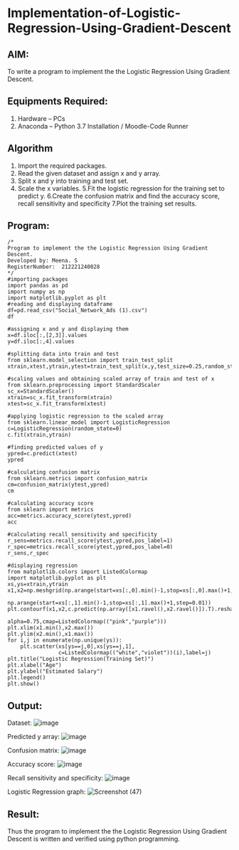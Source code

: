 # Implementation-of-Logistic-Regression-Using-Gradient-Descent

## AIM:
To write a program to implement the the Logistic Regression Using Gradient Descent.

## Equipments Required:
1. Hardware – PCs
2. Anaconda – Python 3.7 Installation / Moodle-Code Runner

## Algorithm
1. Import the required packages.
2. Read the given dataset and assign x and y array.
3. Split x and y into training and test set.
4. Scale the x variables.
5.Fit the logistic regression for the training set to predict y.
6.Create the confusion matrix and find the accuracy score, recall sensitivity and specificity
7.Plot the training set results.
## Program:
```
/*
Program to implement the the Logistic Regression Using Gradient Descent.
Developed by: Meena. S
RegisterNumber:  212221240028
*/
#importing packages
import pandas as pd
import numpy as np
import matplotlib.pyplot as plt
#reading and displaying dataframe
df=pd.read_csv("Social_Network_Ads (1).csv")
df

#assigning x and y and displaying them
x=df.iloc[:,[2,3]].values
y=df.iloc[:,4].values 

#splitting data into train and test
from sklearn.model_selection import train_test_split
xtrain,xtest,ytrain,ytest=train_test_split(x,y,test_size=0.25,random_state=0)

#scaling values and obtaining scaled array of train and test of x
from sklearn.preprocessing import StandardScaler
sc_x=StandardScaler()
xtrain=sc_x.fit_transform(xtrain)
xtest=sc_x.fit_transform(xtest)

#applying logistic regression to the scaled array
from sklearn.linear_model import LogisticRegression
c=LogisticRegression(random_state=0)
c.fit(xtrain,ytrain)

#finding predicted values of y
ypred=c.predict(xtest)
ypred

#calculating confusion matrix
from sklearn.metrics import confusion_matrix
cm=confusion_matrix(ytest,ypred)
cm

#calculating accuracy score
from sklearn import metrics
acc=metrics.accuracy_score(ytest,ypred)
acc

#calculating recall sensitivity and specificity
r_sens=metrics.recall_score(ytest,ypred,pos_label=1)
r_spec=metrics.recall_score(ytest,ypred,pos_label=0)
r_sens,r_spec

#displaying regression 
from matplotlib.colors import ListedColormap
import matplotlib.pyplot as plt
xs,ys=xtrain,ytrain
x1,x2=np.meshgrid(np.arange(start=xs[:,0].min()-1,stop=xs[:,0].max()+1,step=0.01),
               np.arange(start=xs[:,1].min()-1,stop=xs[:,1].max()+1,step=0.01))
plt.contourf(x1,x2,c.predict(np.array([x1.ravel(),x2.ravel()]).T).reshape(x1.shape),
                            alpha=0.75,cmap=ListedColormap(("pink","purple")))
plt.xlim(x1.min(),x2.max())
plt.ylim(x2.min(),x1.max())
for i,j in enumerate(np.unique(ys)):
    plt.scatter(xs[ys==j,0],xs[ys==j,1],
                c=ListedColormap(("white","violet"))(i),label=j)
plt.title("Logistic Regression(Training Set)")
plt.xlabel("Age")
plt.ylabel("Estimated Salary")
plt.legend()
plt.show()
```

## Output:
Dataset:
![image](https://user-images.githubusercontent.com/94677128/173610965-89da1b02-fc0b-4805-af63-8b0e32c2446e.png)

Predicted y array:
![image](https://user-images.githubusercontent.com/94677128/173611033-2f1ca737-7110-48ca-884e-967c3dc5e5a5.png)

Confusion matrix:
![image](https://user-images.githubusercontent.com/94677128/173611122-b12d9ad3-3395-4174-88bb-3af802c4e092.png)

Accuracy score:
![image](https://user-images.githubusercontent.com/94677128/173611167-eaa005e6-b453-4d64-8731-c4ab36f817ae.png)

Recall sensitivity and specificity:
![image](https://user-images.githubusercontent.com/94677128/173611193-ad438bf7-1abe-40b3-8721-3391762f632c.png)

Logistic Regression graph:
![Screenshot (47)](https://user-images.githubusercontent.com/94677128/173611965-c2783dbf-d27a-4f68-8cc1-83623a612474.png)



## Result:
Thus the program to implement the the Logistic Regression Using Gradient Descent is written and verified using python programming.

